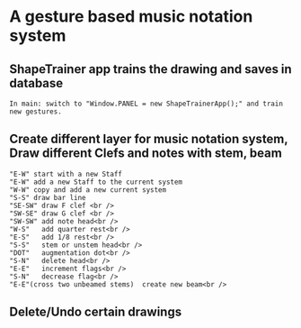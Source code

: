 # A gesture based music notation system

##  ShapeTrainer app trains the drawing and saves in database
    In main: switch to "Window.PANEL = new ShapeTrainerApp();" and train new gestures.

##  Create different layer for music notation system, Draw different Clefs and notes with stem, beam
    "E-W" start with a new Staff
    "E-W" add a new Staff to the current system
    "W-W" copy and add a new current system
    "S-S" draw bar line
    "SE-SW" draw F clef <br />
    "SW-SE" draw G clef <br />
    "SW-SW" add note head<br />
    "W-S"   add quarter rest<br />
    "E-S"   add 1/8 rest<br />
    "S-S"   stem or unstem head<br />
    "DOT"   augmentation dot<br />
    "S-N"   delete head<br />
    "E-E"   increment flags<br />
    "S-N"   decrease flag<br />
    "E-E"(cross two unbeamed stems)  create new beam<br />

##  Delete/Undo certain drawings